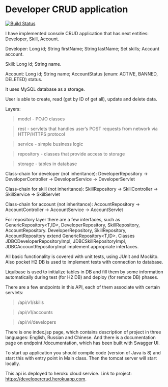 # **Developer CRUD application**
[![Build Status](https://api.travis-ci.com/TergBug/hw7.svg?branch=master)](https://travis-ci.com/TergBug/hw7)

I have implemented console CRUD application that has next entities:
Developer,
Skill,
Account.

Developer:
Long id;
String firstName;
String lastName;
Set<Skill> skills;
Account account.

Skill:
Long id;
String name.

Account:
Long id;
String name;
AccountStatus (enum: ACTIVE, BANNED, DELETED) status.

It uses MySQL database as a storage.

User is able to create, read (get by ID of get all), update and delete data.

Layers:
>model - POJO classes

>rest - servlets that handles user’s POST requests from network via HTTP/HTTPS protocol

>service - simple business logic

>repository - classes that provide access to storage

>storage - tables in database

Class-chain for developer (not inheritance):
DeveloperRepository -> DeveloperController -> DeveloperService -> DeveloperServlet

Class-chain for skill (not inheritance):
SkillRepository -> SkillController -> SkillService -> SkillServlet

Class-chain for account (not inheritance):
AccountRepository -> AccountController -> AccountService -> AccountServlet

For repository layer there are a few interfaces, such as 
GenericRepository<T,ID>, DeveloperRepository, SkillRepository, AccountRepository.
DeveloperRepository, SkillRepository, AccountRepository extend GenericRepository<T,ID>.
Classes JDBCDeveloperRepositoryImpl, JDBCSkillRepositoryImpl, JDBCAccountRepositoryImpl 
implement appropriate interfaces.

All basic functionality is covered with unit tests, using JUnit and Mockito. Also pocket 
H2 DB is used to implement tests with connection to database. 

Liquibase is used to initialize tables in DB and fill them by some information automatically 
during test (for H2 DB) and deploy (for remote DB) phases.

There are a few endpoints in this API, each of them associate with certain servlets:
>/api/v1/skills

>/api/v1/accounts

>/api/vi/developers

There is one index.jsp page, which contains description of project in three languages: 
English, Russian and Chinese. And there is a documentation page on endpoint /documentation, 
which has been built with Swagger UI.

To start up application you should compile code (version of Java is 8) and start this with 
entry point in Main class. Then the tomcat server will start locally.

This api is deployed to heroku cloud service. Link to project: https://developercrud.herokuapp.com.